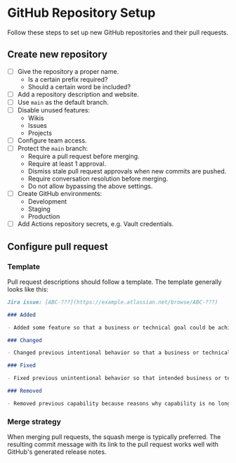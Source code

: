 # GitHub Repository Setup

Follow these steps to set up new GitHub repositories and their pull requests.

## Create new repository

- [ ] Give the repository a proper name.
    - Is a certain prefix required?
    - Should a certain word be included?
- [ ] Add a repository description and website.
- [ ] Use `main` as the default branch.
- [ ] Disable unused features:
    - Wikis
    - Issues
    - Projects
- [ ] Configure team access.
- [ ] Protect the `main` branch:
    - Require a pull request before merging.
    - Require at least 1 approval.
    - Dismiss stale pull request approvals when new commits are pushed.
    - Require conversation resolution before merging.
    - Do not allow bypassing the above settings.
- [ ] Create GitHub environments:
    - Development
    - Staging
    - Production
- [ ] Add Actions repository secrets, e.g. Vault credentials.

## Configure pull request

### Template

Pull request descriptions should follow a template.
The template generally looks like this:

```markdown
Jira issue: [ABC-???](https://example.atlassian.net/browse/ABC-???)

### Added

- Added some feature so that a business or technical goal could be achieved

### Changed

- Changed previous intentional behavior so that a business or technical goal could work in a new way instead

### Fixed

- Fixed previous unintentional behavior so that intended business or technical behavior occurs instead

### Removed

- Removed previous capability because reasons why capability is no longer needed
```

### Merge strategy

When merging pull requests, the squash merge is typically preferred.
The resulting commit message with its link to the pull request works well with GitHub's generated release notes.
